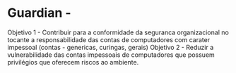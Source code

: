 # Guardian -
Objetivo 1 - Contribuir para a conformidade da seguranca organizacional no tocante a responsabilidade das contas de computadores com carater impessoal (contas - genericas, curingas, gerais)
Objetivo 2 - Reduzir a vulnerabilidade das contas impessoais de computadores  que possuem privilégios  que oferecem riscos ao ambiente.


